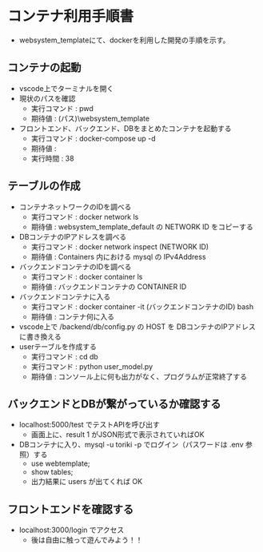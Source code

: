 # コンテナ利用手順書
- websystem_templateにて、dockerを利用した開発の手順を示す。

## コンテナの起動
- vscode上でターミナルを開く
- 現状のパスを確認
  - 実行コマンド : pwd
  - 期待値 : (パス)\websystem_template
- フロントエンド、バックエンド、DBをまとめたコンテナを起動する
  - 実行コマンド : docker-compose up -d
  - 期待値 : 
  - 実行時間 : 38

## テーブルの作成
- コンテナネットワークのIDを調べる
  - 実行コマンド : docker network ls
  - 期待値 : websystem_template_default の NETWORK ID をコピーする
- DBコンテナのIPアドレスを調べる
  - 実行コマンド : docker network inspect (NETWORK ID)
  - 期待値 : Containers 内における mysql の IPv4Address
- バックエンドコンテナのIDを調べる
  - 実行コマンド : docker container ls
  - 期待値 : バックエンドコンテナの CONTAINER ID
- バックエンドコンテナに入る
  - 実行コマンド : docker container -it (バックエンドコンテナのID) bash
  - 期待値 : コンテナ何に入る
- vscode上で /backend/db/config.py の HOST を DBコンテナのIPアドレスに書き換える
- userテーブルを作成する
  - 実行コマンド : cd db
  - 実行コマンド : python user_model.py
  - 期待値 : コンソール上に何も出力がなく、プログラムが正常終了する


## バックエンドとDBが繋がっているか確認する
- localhost:5000/test でテストAPIを呼び出す
  - 画面上に、result 1 がJSON形式で表示されていればOK
- DBコンテナに入り、mysql -u toriki -p でログイン（パスワードは .env 参照）する
  - use webtemplate;
  - show tables;
  - 出力結果に users が出てくれば OK

## フロントエンドを確認する
- localhost:3000/login でアクセス
  - 後は自由に触って遊んでみよう！！